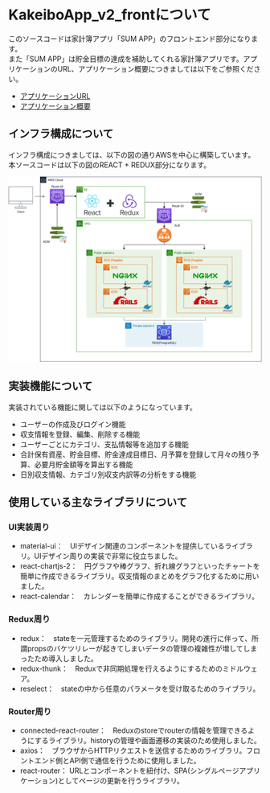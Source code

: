 # KakeiboApp_v2_frontについて
このソースコードは家計簿アプリ「SUM APP」のフロントエンド部分になります。
<br>
また「SUM APP」は貯金目標の達成を補助してくれる家計簿アプリです。アプリケーションのURL、アプリケーション概要につきましては以下をご参照ください。

- [アプリケーションURL](https://www.kakeibo-app.com/)
- [アプリケーション概要](https://www.kakeibo-app.com/tech_info)

## インフラ構成について
インフラ構成につきましては、以下の図の通りAWSを中心に構築しています。
<br>
本ソースコードは以下の図のREACT + REDUX部分になります。

<img width="800" alt="infra" src="./frontend/src/image/infra.png">

## 実装機能について
実装されている機能に関しては以下のようになっています。
- ユーザーの作成及びログイン機能
- 収支情報を登録、編集、削除する機能
- ユーザーごとにカテゴリ、支払情報等を追加する機能
- 合計保有資産、貯金目標、貯金達成目標日、月予算を登録して月々の残り予算、必要月貯金額等を算出する機能
- 日別収支情報、カテゴリ別収支内訳等の分析をする機能

## 使用している主なライブラリについて
### UI実装周り
- material-ui：　UIデザイン関連のコンポーネントを提供しているライブラリ。UIデザイン周りの実装で非常に役立ちました。
- react-chartjs-2：　円グラフや棒グラフ、折れ線グラフといったチャートを簡単に作成できるライブラリ。収支情報のまとめをグラフ化するために用いました。
- react-calendar：　カレンダーを簡単に作成することができるライブラリ。

### Redux周り
- redux：　stateを一元管理するためのライブラリ。開発の進行に伴って、所謂propsのバケツリレーが起きてしまいデータの管理の複雑性が増してしまったため導入しました。
- redux-thunk：　Reduxで非同期処理を行えるようにするためのミドルウェア。
- reselect：　stateの中から任意のパラメータを受け取るためのライブラリ。

### Router周り
- connected-react-router：　Reduxのstoreでrouterの情報を管理できるようにするライブラリ。historyの管理や画面遷移の実装のため使用しました。
- axios：　ブラウザからHTTPリクエストを送信するためのライブラリ。フロントエンド側とAPI側で通信を行うために使用しました。
- react-router： URLとコンポーネントを紐付け、SPA(シングルページアプリケーション)としてページの更新を行うライブラリ。